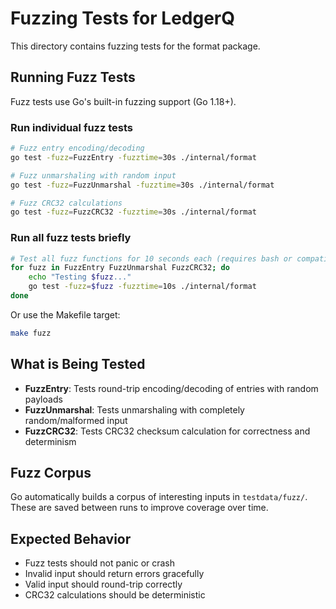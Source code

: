 # Fuzzing Tests for LedgerQ

This directory contains fuzzing tests for the format package.

## Running Fuzz Tests

Fuzz tests use Go's built-in fuzzing support (Go 1.18+).

### Run individual fuzz tests

```bash
# Fuzz entry encoding/decoding
go test -fuzz=FuzzEntry -fuzztime=30s ./internal/format

# Fuzz unmarshaling with random input
go test -fuzz=FuzzUnmarshal -fuzztime=30s ./internal/format

# Fuzz CRC32 calculations
go test -fuzz=FuzzCRC32 -fuzztime=30s ./internal/format
```

### Run all fuzz tests briefly

```bash
# Test all fuzz functions for 10 seconds each (requires bash or compatible shell)
for fuzz in FuzzEntry FuzzUnmarshal FuzzCRC32; do
    echo "Testing $fuzz..."
    go test -fuzz=$fuzz -fuzztime=10s ./internal/format
done
```

Or use the Makefile target:
```bash
make fuzz
```

## What is Being Tested

- **FuzzEntry**: Tests round-trip encoding/decoding of entries with random payloads
- **FuzzUnmarshal**: Tests unmarshaling with completely random/malformed input
- **FuzzCRC32**: Tests CRC32 checksum calculation for correctness and determinism

## Fuzz Corpus

Go automatically builds a corpus of interesting inputs in `testdata/fuzz/`.
These are saved between runs to improve coverage over time.

## Expected Behavior

- Fuzz tests should not panic or crash
- Invalid input should return errors gracefully
- Valid input should round-trip correctly
- CRC32 calculations should be deterministic
